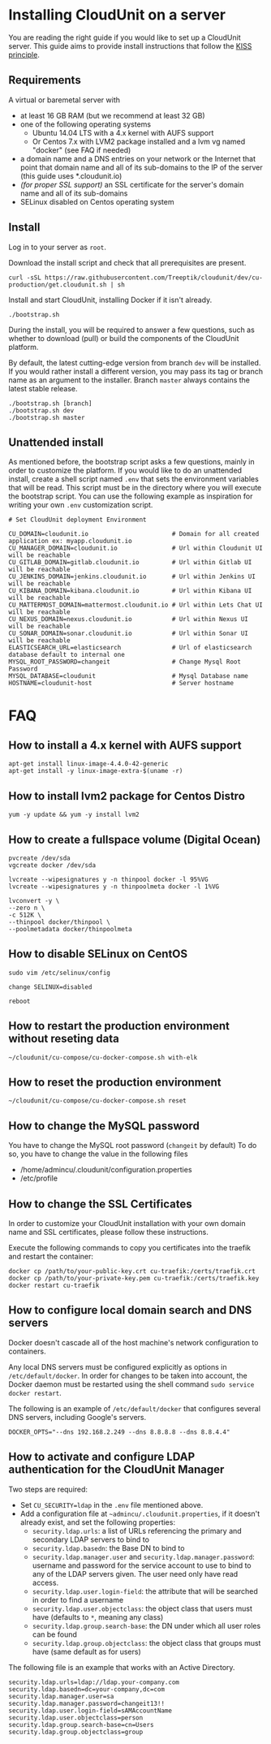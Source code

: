 # Installing CloudUnit on a server

You are reading the right guide if you would like to set up a CloudUnit server.
This guide aims to provide install instructions that follow the [KISS principle](https://en.wikipedia.org/wiki/KISS_principle).

## Requirements

A virtual or baremetal server with
* at least 16 GB RAM (but we recommend at least 32 GB)
* one of the following operating systems
  * Ubuntu 14.04 LTS with a 4.x kernel with AUFS support
  * Or Centos 7.x with LVM2 package installed and a lvm vg named "docker" (see FAQ if needed)
* a domain name and a DNS entries on your network or the Internet that point that domain name and all of its sub-domains to the IP of the server (this guide uses *.cloudunit.io)
* _(for proper SSL support)_ an SSL certificate for the server's domain name and all of its sub-domains
* SELinux disabled on Centos operating system

## Install

Log in to your server as `root`.

Download the install script and check that all prerequisites are present.

```
curl -sSL https://raw.githubusercontent.com/Treeptik/cloudunit/dev/cu-production/get.cloudunit.sh | sh
```

Install and start CloudUnit, installing Docker if it isn't already.

```
./bootstrap.sh
```

During the install, you will be required to answer a few questions, such as whether to download (pull) or
build the components of the CloudUnit platform.

By default, the latest cutting-edge version from branch `dev` will be installed. If you would rather install
a different version, you may pass its tag or branch name as an argument to the installer. Branch `master` always
contains the latest stable release.

```
./bootstrap.sh [branch]
./bootstrap.sh dev
./bootstrap.sh master
```

## Unattended install

As mentioned before, the bootstrap script asks a few questions, mainly in order to customize the platform.
If you would like to do an unattended install, create a shell script named `.env` that sets the environment
variables that will be read. This script must be in the directory where you will execute the bootstrap script.
You can use the following example as inspiration for writing your own `.env` customization script.

```
# Set CloudUnit deployment Environment

CU_DOMAIN=cloudunit.io                       # Domain for all created application ex: myapp.cloudunit.io
CU_MANAGER_DOMAIN=cloudunit.io               # Url within Cloudunit UI will be reachable
CU_GITLAB_DOMAIN=gitlab.cloudunit.io         # Url within Gitlab UI will be reachable
CU_JENKINS_DOMAIN=jenkins.cloudunit.io       # Url within Jenkins UI will be reachable
CU_KIBANA_DOMAIN=kibana.cloudunit.io         # Url within Kibana UI will be reachable
CU_MATTERMOST_DOMAIN=mattermost.cloudunit.io # Url within Lets Chat UI will be reachable
CU_NEXUS_DOMAIN=nexus.cloudunit.io           # Url within Nexus UI will be reachable
CU_SONAR_DOMAIN=sonar.cloudunit.io           # Url within Sonar UI will be reachable
ELASTICSEARCH_URL=elasticsearch              # Url of elasticsearch database default to internal one
MYSQL_ROOT_PASSWORD=changeit                 # Change Mysql Root Password
MYSQL_DATABASE=cloudunit                     # Mysql Database name
HOSTNAME=cloudunit-host                      # Server hostname
```

# FAQ


## How to install a 4.x kernel with AUFS support

```
apt-get install linux-image-4.4.0-42-generic
apt-get install -y linux-image-extra-$(uname -r)

```

## How to install lvm2 package for Centos Distro

```
yum -y update && yum -y install lvm2

```

## How to create a fullspace volume (Digital Ocean)

```
pvcreate /dev/sda
vgcreate docker /dev/sda

lvcreate --wipesignatures y -n thinpool docker -l 95%VG
lvcreate --wipesignatures y -n thinpoolmeta docker -l 1%VG

lvconvert -y \
--zero n \
-c 512K \
--thinpool docker/thinpool \
--poolmetadata docker/thinpoolmeta
```

## How to disable SELinux on CentOS

```
sudo vim /etc/selinux/config

change SELINUX=disabled

reboot
```

## How to restart the production environment without reseting data

```
~/cloudunit/cu-compose/cu-docker-compose.sh with-elk
```

## How to reset the production environment 

```
~/cloudunit/cu-compose/cu-docker-compose.sh reset
```

## How to change the MySQL password

You have to change the MySQL root password (`changeit` by default)
To do so, you have to change the value in the following files
* /home/admincu/.cloudunit/configuration.properties
* /etc/profile

## How to change the SSL Certificates

In order to customize your CloudUnit installation with your own domain name and SSL certificates,
please follow these instructions.

Execute the following commands to copy you certificates into the traefik and restart the container:

```
docker cp /path/to/your-public-key.crt cu-traefik:/certs/traefik.crt 
docker cp /path/to/your-private-key.pem cu-traefik:/certs/traefik.key
docker restart cu-traefik
``` 

## How to configure local domain search and DNS servers

Docker doesn't cascade all of the host machine's network configuration to containers.

Any local DNS servers must be configured explicitly as options in `/etc/default/docker`.
In order for changes to be taken into account, the Docker daemon must be restarted using the shell command `sudo service docker restart`.

The following is an example of `/etc/default/docker` that configures several DNS servers, including Google's servers.

```
DOCKER_OPTS="--dns 192.168.2.249 --dns 8.8.8.8 --dns 8.8.4.4"
```

## How to activate and configure LDAP authentication for the CloudUnit Manager

Two steps are required:
* Set `CU_SECURITY=ldap` in the `.env` file mentioned above.
* Add a configuration file at `~admincu/.cloudunit.properties`, if it doesn't already exist, and set the following properties:
  * `security.ldap.urls`: a list of URLs referencing the primary and secondary LDAP servers to bind to
  * `security.ldap.basedn`: the Base DN to bind to
  * `security.ldap.manager.user` and `security.ldap.manager.password`: username and password for the service account to use to bind to any of the LDAP servers given. The user need only have read access.
  * `security.ldap.user.login-field`: the attribute that will be searched in order to find a username
  * `security.ldap.user.objectclass`: the object class that users must have (defaults to `*`, meaning any class)
  * `security.ldap.group.search-base`: the DN under which all user roles can be found
  * `security.ldap.group.objectclass`: the object class that groups must have (same default as for users)

The following file is an example that works with an Active Directory.

```
security.ldap.urls=ldap://ldap.your-company.com
security.ldap.basedn=dc=your-company,dc=com
security.ldap.manager.user=sa
security.ldap.manager.password=changeit13!!
security.ldap.user.login-field=sAMAccountName
security.ldap.user.objectclass=person
security.ldap.group.search-base=cn=Users
security.ldap.group.objectclass=group
```

